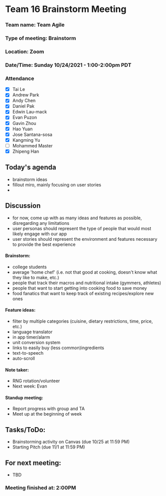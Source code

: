 # Team 16 Brainstorm Meeting

### Team name: Team Agile
### Type of meeting: Brainstorm
### Location: Zoom
### Date/Time: Sunday 10/24/2021 - 1:00-2:00pm PDT

### Attendance
- [x] Tai Le
- [x] Andrew Park
- [x] Andy Chen
- [x] Daniel Pak
- [x] Edwin Lau-mack
- [x] Evan Puzon
- [x] Gavin Zhou
- [x] Hao Yuan
- [x] Jose Santana-sosa
- [x] Kangming Yu
- [ ] Mohammed Master
- [x] Zhipeng Han

## Today's agenda
- brainstorm ideas
- fillout miro, mainly focusing on user stories
- 
## Discussion
- for now, come up with as many ideas and features as possible, disregarding any limitations
- user personas should represent the type of people that would most likely engage with our app
- user stories should represent the environment and features necessary to provide the best experience 

#### Brainstorm:
- college students
- average 'home chef' (i.e. not that good at cooking, doesn't know what they like to make, etc.)
- people that track their macros and nutritional intake (gymmers, athletes)
- people that want to start getting into cooking food to save money
- food fanatics that want to keep track of existing recipes/explore new ones

#### Feature ideas:
- filter by multiple categories (cuisine, dietary restrictions, time, price, etc.)
- language translator 
- in app timer/alarm
- unit conversion system
- links to easily buy (less common)ingredients 
- text-to-speech
- auto-scroll

#### Note taker:
- RNG rotation/volunteer
- Next week: Evan

#### Standup meeting:
- Report progress with group and TA
- Meet up at the beginning of week

## Tasks/ToDo:
- Brainstorming activity on Canvas (due 10/25 at 11:59 PM)
- Starting Pitch (due 11/1 at 11:59 PM)

## For next meeting:
- TBD

### Meeting finished at: 2:00PM
